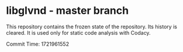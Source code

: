 # libglvnd - master branch

This repository contains the frozen state of the repository.
Its history is cleared. It is used only for static code
analysis with Codacy.

Commit Time: 1721961552